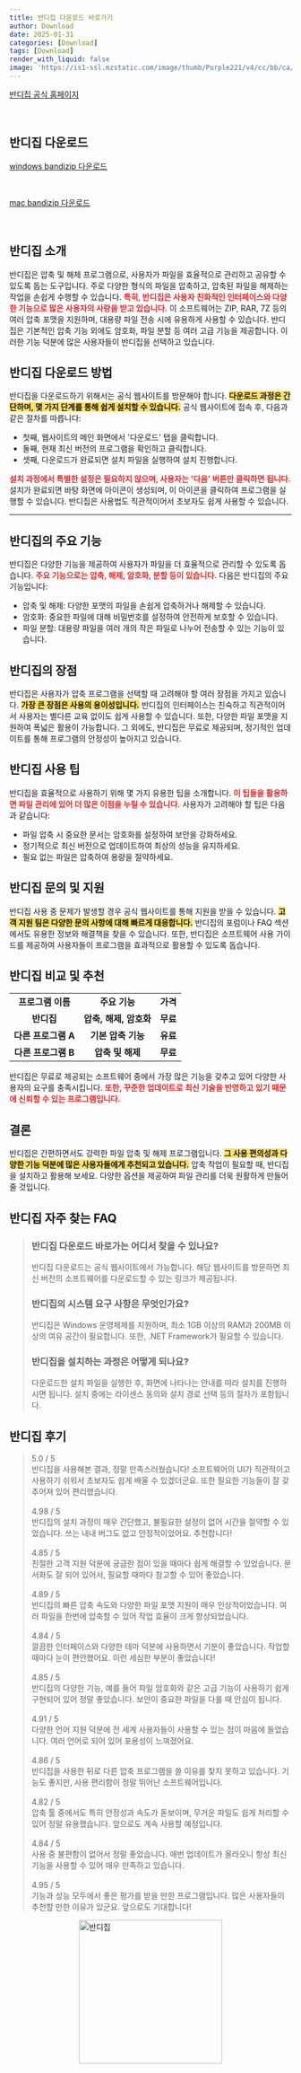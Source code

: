 ```yaml
---
title: 반디집 다운로드 바로가기
author: Download
date: 2025-01-31
categories: [Download]
tags: [Download]
render_with_liquid: false
image: 'https://is1-ssl.mzstatic.com/image/thumb/Purple221/v4/cc/bb/ca/ccbbcaf7-a98a-a368-b400-c6ca2d063fa3/AppIcon-0-0-85-220-0-4-0-2x.png/246x0w.webp'
---
```

<p><a class='click-button' title='반디집' href='https://www.bandisoft.com/' rel='nofollow'>반디집 공식 홈페이지</a></p><br>
<h2 id='반디집_다운로드'>반디집 다운로드</h2>
<p><a class="click-button windows" title="bandizip 다운로드" href="https://www.bandisoft.com/bandizip/dl.php?all" rel="nofollow">windows bandizip 다운로드</a></p><br>
<p><a class="click-button mac" title="bandizip 다운로드" href="https://apps.apple.com/kr/app/id1265704574" rel="nofollow">mac bandizip 다운로드</a></p><br>


<h2 id='반디집_소개'>반디집 소개</h2>

<p>반디집은 압축 및 해제 프로그램으로, 사용자가 파일을 효율적으로 관리하고 공유할 수 있도록 돕는 도구입니다. 주로 다양한 형식의 파일을 압축하고, 압축된 파일을 해제하는 작업을 손쉽게 수행할 수 있습니다. <b><span style="color: #ee2323;">특히, 반디집은 사용자 친화적인 인터페이스와 다양한 기능으로 많은 사용자의 사랑을 받고 있습니다.</span></b> 이 소프트웨어는 ZIP, RAR, 7Z 등의 여러 압축 포맷을 지원하며, 대용량 파일 전송 시에 유용하게 사용할 수 있습니다. 반디집은 기본적인 압축 기능 외에도 암호화, 파일 분할 등 여러 고급 기능을 제공합니다. 이러한 기능 덕분에 많은 사용자들이 반디집을 선택하고 있습니다.</p>

<h2 id='반디집_다운로드_방법'>반디집 다운로드 방법</h2>

<p>반디집을 다운로드하기 위해서는 공식 웹사이트를 방문해야 합니다. <b><span style="background-color: #ffe066;">다운로드 과정은 간단하며, 몇 가지 단계를 통해 쉽게 설치할 수 있습니다.</span></b> 공식 웹사이트에 접속 후, 다음과 같은 절차를 따릅니다:</p>

<ul>
    <li>첫째, 웹사이트의 메인 화면에서 '다운로드' 탭을 클릭합니다.</li>
    <li>둘째, 현재 최신 버전의 프로그램을 확인하고 클릭합니다.</li>
    <li>셋째, 다운로드가 완료되면 설치 파일을 실행하여 설치 진행합니다.</li>
</ul>

<p><b><span style="color: #ee2323;">설치 과정에서 특별한 설정은 필요하지 않으며, 사용자는 '다음' 버튼만 클릭하면 됩니다.</span></b> 설치가 완료되면 바탕 화면에 아이콘이 생성되며, 이 아이콘을 클릭하여 프로그램을 실행할 수 있습니다. 반디집은 사용법도 직관적이어서 초보자도 쉽게 사용할 수 있습니다.</p>

<hr />

<h2 id='반디집_기능'>반디집의 주요 기능</h2>

<p>반디집은 다양한 기능을 제공하여 사용자가 파일을 더 효율적으로 관리할 수 있도록 돕습니다. <b><span style="color: #ee2323;">주요 기능으로는 압축, 해제, 암호화, 분할 등이 있습니다.</span></b> 다음은 반디집의 주요 기능입니다:</p>

<ul>
    <li>압축 및 해제: 다양한 포맷의 파일을 손쉽게 압축하거나 해제할 수 있습니다.</li>
    <li>암호화: 중요한 파일에 대해 비밀번호를 설정하여 안전하게 보호할 수 있습니다.</li>
    <li>파일 분할: 대용량 파일을 여러 개의 작은 파일로 나누어 전송할 수 있는 기능이 있습니다.</li>
</ul>

<h2 id='반디집_장점'>반디집의 장점</h2>

<p>반디집은 사용자가 압축 프로그램을 선택할 때 고려해야 할 여러 장점을 가지고 있습니다. <b><span style="background-color: #ffe066;">가장 큰 장점은 사용의 용이성입니다.</span></b> 반디집의 인터페이스는 친숙하고 직관적이어서 사용자는 별다른 교육 없이도 쉽게 사용할 수 있습니다. 또한, 다양한 파일 포맷을 지원하여 폭넓은 활용이 가능합니다. 그 외에도, 반디집은 무료로 제공되며, 정기적인 업데이트를 통해 프로그램의 안정성이 높아지고 있습니다.</p>

<h2 id='반디집_사용_팁'>반디집 사용 팁</h2>

<p>반디집을 효율적으로 사용하기 위해 몇 가지 유용한 팁을 소개합니다. <b><span style="color: #ee2323;">이 팁들을 활용하면 파일 관리에 있어 더 많은 이점을 누릴 수 있습니다.</span></b> 사용자가 고려해야 할 팁은 다음과 같습니다:</p>

<ul>
    <li>파일 압축 시 중요한 문서는 암호화를 설정하여 보안을 강화하세요.</li>
    <li>정기적으로 최신 버전으로 업데이트하여 최상의 성능을 유지하세요.</li>
    <li>필요 없는 파일은 압축하여 용량을 절약하세요.</li>
</ul>

<h2 id='반디집_문의_및_지원'>반디집 문의 및 지원</h2>

<p>반디집 사용 중 문제가 발생할 경우 공식 웹사이트를 통해 지원을 받을 수 있습니다. <b><span style="background-color: #ffe066;">고객 지원 팀은 다양한 문의 사항에 대해 빠르게 대응합니다.</span></b> 반디집의 포럼이나 FAQ 섹션에서도 유용한 정보와 해결책을 찾을 수 있습니다. 또한, 반디집은 소프트웨어 사용 가이드를 제공하여 사용자들이 프로그램을 효과적으로 활용할 수 있도록 돕습니다.</p>

<h2 id='반디집_비교_및_추천'>반디집 비교 및 추천</h2>

<table>
    <tr>
        <td style="text-align: center; height: 17px;"><b>프로그램 이름</b></td>
        <td style="text-align: center; height: 17px;"><b>주요 기능</b></td>
        <td style="text-align: center; height: 17px;"><b>가격</b></td>
    </tr>
    <tr>
        <td style="text-align: center; height: 17px;"><b>반디집</b></td>
        <td style="text-align: center; height: 17px;"><b>압축, 해제, 암호화</b></td>
        <td style="text-align: center; height: 17px;"><b>무료</b></td>
    </tr>
    <tr>
        <td style="text-align: center; height: 17px;"><b>다른 프로그램 A</b></td>
        <td style="text-align: center; height: 17px;"><b>기본 압축 기능</b></td>
        <td style="text-align: center; height: 17px;"><b>유료</b></td>
    </tr>
    <tr>
        <td style="text-align: center; height: 17px;"><b>다른 프로그램 B</b></td>
        <td style="text-align: center; height: 17px;"><b>압축 및 해제</b></td>
        <td style="text-align: center; height: 17px;"><b>무료</b></td>
    </tr>
</table>

<p>반디집은 무료로 제공되는 소프트웨어 중에서 가장 많은 기능을 갖추고 있어 다양한 사용자의 요구를 충족시킵니다. <b><span style="color: #ee2323;">또한, 꾸준한 업데이트로 최신 기술을 반영하고 있기 때문에 신뢰할 수 있는 프로그램입니다.</span></b></p>

<h2 id='결론'>결론</h2>

<p>반디집은 간편하면서도 강력한 파일 압축 및 해제 프로그램입니다. <b><span style="background-color: #ffe066;">그 사용 편의성과 다양한 기능 덕분에 많은 사용자들에게 추천되고 있습니다.</span></b> 압축 작업이 필요할 때, 반디집을 설치하고 활용해 보세요. 다양한 옵션을 제공하여 파일 관리를 더욱 원활하게 만들어 줄 것입니다.</p>


<h2 id='반디집_자주_찾는_FAQ'>반디집 자주 찾는 FAQ</h2>
<div itemscope="" itemtype="https://schema.org/FAQPage"> 
<blockquote> 
<div itemscope="" itemprop="mainEntity" itemtype="https://schema.org/Question"> 
<h3 itemprop="name">반디집 다운로드 바로가는 어디서 찾을 수 있나요?</h3> 
<div itemscope="" itemprop="acceptedAnswer" itemtype="https://schema.org/Answer"> 
<span itemprop="text"> 
<p>반디집 다운로드는 공식 웹사이트에서 가능합니다. 해당 웹사이트를 방문하면 최신 버전의 소프트웨어를 다운로드할 수 있는 링크가 제공됩니다.</p> 
</span> 
</div> 
</div> 

<div itemscope="" itemprop="mainEntity" itemtype="https://schema.org/Question"> 
<h3 itemprop="name">반디집의 시스템 요구 사항은 무엇인가요?</h3> 
<div itemscope="" itemprop="acceptedAnswer" itemtype="https://schema.org/Answer"> 
<span itemprop="text"> 
<p>반디집은 Windows 운영체제를 지원하며, 최소 1GB 이상의 RAM과 200MB 이상의 여유 공간이 필요합니다. 또한, .NET Framework가 필요할 수 있습니다.</p> 
</span> 
</div> 
</div> 

<div itemscope="" itemprop="mainEntity" itemtype="https://schema.org/Question"> 
<h3 itemprop="name">반디집을 설치하는 과정은 어떻게 되나요?</h3> 
<div itemscope="" itemprop="acceptedAnswer" itemtype="https://schema.org/Answer"> 
<span itemprop="text"> 
<p>다운로드한 설치 파일을 실행한 후, 화면에 나타나는 안내를 따라 설치를 진행하시면 됩니다. 설치 중에는 라이센스 동의와 설치 경로 선택 등의 절차가 포함됩니다.</p> 
</span> 
</div> 
</div> 
</blockquote> 
</div>
<h2 id='반디집_후기'>반디집 후기</h2>
<div itemscope itemtype="https://schema.org/Product">
  <blockquote>
  <div itemprop="review" itemscope itemtype="https://schema.org/Review">
      <div itemprop="reviewRating" itemscope itemtype="https://schema.org/Rating"> <span itemprop="ratingValue">5.0</span> / <span itemprop="bestRating">5</span> </div>
      <span itemprop="reviewBody">반디집을 사용해본 결과, 정말 만족스러웠습니다! 소프트웨어의 UI가 직관적이고 사용하기 쉬워서 초보자도 쉽게 배울 수 있겠더군요. 또한 필요한 기능들이 잘 갖추어져 있어 편리했습니다.</span>
  </div>
  <br>
  <div itemprop="review" itemscope itemtype="https://schema.org/Review">
      <div itemprop="reviewRating" itemscope itemtype="https://schema.org/Rating"> <span itemprop="ratingValue">4.98</span> / <span itemprop="bestRating">5</span> </div>
      <span itemprop="reviewBody">반디집의 설치 과정이 매우 간단했고, 불필요한 설정이 없어 시간을 절약할 수 있었습니다. 쓰는 내내 버그도 없고 안정적이었어요. 추천합니다!</span>
  </div>
  <br>
  <div itemprop="review" itemscope itemtype="https://schema.org/Review">
      <div itemprop="reviewRating" itemscope itemtype="schema.org/Rating"> <span itemprop="ratingValue">4.85</span> / <span itemprop="bestRating">5</span> </div>
      <span itemprop="reviewBody">친절한 고객 지원 덕분에 궁금한 점이 있을 때마다 쉽게 해결할 수 있었습니다. 문서화도 잘 되어 있어서, 필요할 때마다 참고할 수 있어 좋았습니다.</span>
  </div>
  <br>
  <div itemprop="review" itemscope itemtype="https://schema.org/Review">
      <div itemprop="reviewRating" itemscope itemtype="https://schema.org/Rating"> <span itemprop="ratingValue">4.89</span> / <span itemprop="bestRating">5</span> </div>
      <span itemprop="reviewBody">반디집의 빠른 압축 속도와 다양한 파일 포맷 지원이 매우 인상적이었습니다. 여러 파일을 한번에 압축할 수 있어 작업 효율이 크게 향상되었습니다.</span>
  </div>
  <br>
  <div itemprop="review" itemscope itemtype="https://schema.org/Review">
      <div itemprop="reviewRating" itemscope itemtype="https://schema.org/Rating"> <span itemprop="ratingValue">4.84</span> / <span itemprop="bestRating">5</span> </div>
      <span itemprop="reviewBody">깔끔한 인터페이스와 다양한 테마 덕분에 사용하면서 기분이 좋았습니다. 작업할 때마다 눈이 편안했어요. 이런 세심한 부분이 좋았습니다!</span>
  </div>
  <br>
  <div itemprop="review" itemscope itemtype="https://schema.org/Review">
      <div itemprop="reviewRating" itemscope itemtype="https://schema.org/Rating"> <span itemprop="ratingValue">4.85</span> / <span itemprop="bestRating">5</span> </div>
      <span itemprop="reviewBody">반디집의 다양한 기능, 예를 들어 파일 암호화와 같은 고급 기능이 사용하기 쉽게 구현되어 있어 정말 좋았습니다. 보안이 중요한 파일을 다룰 때 안심이 됩니다.</span>
  </div>
  <br>
  <div itemprop="review" itemscope itemtype="https://schema.org/Review">
      <div itemprop="reviewRating" itemscope itemtype="schema.org/Rating"> <span itemprop="ratingValue">4.91</span> / <span itemprop="bestRating">5</span> </div>
      <span itemprop="reviewBody">다양한 언어 지원 덕분에 전 세계 사용자들이 사용할 수 있는 점이 마음에 들었습니다. 여러 언어로 되어 있어 포용성이 느껴졌어요.</span>
  </div>
  <br>
  <div itemprop="review" itemscope itemtype="https://schema.org/Review">
      <div itemprop="reviewRating" itemscope itemtype="https://schema.org/Rating"> <span itemprop="ratingValue">4.86</span> / <span itemprop="bestRating">5</span> </div>
      <span itemprop="reviewBody">반디집을 사용한 뒤로 다른 압축 프로그램을 쓸 이유를 찾지 못하고 있습니다. 기능도 좋지만, 사용 편리함이 정말 뛰어난 소프트웨어입니다.</span>
  </div>
  <br>
  <div itemprop="review" itemscope itemtype="https://schema.org/Review">
      <div itemprop="reviewRating" itemscope itemtype="https://schema.org/Rating"> <span itemprop="ratingValue">4.82</span> / <span itemprop="bestRating">5</span> </div>
      <span itemprop="reviewBody">압축 툴 중에서도 특히 안정성과 속도가 돋보이며, 무거운 파일도 쉽게 처리할 수 있어 정말 유용했습니다. 앞으로도 계속 사용할 예정입니다.</span>
  </div>
  <br>
  <div itemprop="review" itemscope itemtype="https://schema.org/Review">
      <div itemprop="reviewRating" itemscope itemtype="schema.org/Rating"> <span itemprop="ratingValue">4.84</span> / <span itemprop="bestRating">5</span> </div>
      <span itemprop="reviewBody">사용 중 불편함이 없어서 정말 좋았습니다. 매번 업데이트가 올라오니 항상 최신 기능을 사용할 수 있어 매우 만족하고 있습니다.</span>
  </div>
  <br>
  <div itemprop="review" itemscope itemtype="https://schema.org/Review">
      <div itemprop="reviewRating" itemscope itemtype="schema.org/Rating"> <span itemprop="ratingValue">4.95</span> / <span itemprop="bestRating">5</span> </div>
      <span itemprop="reviewBody">기능과 성능 모두에서 좋은 평가를 받을 만한 프로그램입니다. 많은 사용자들이 추천할 만한 이유가 있군요. 앞으로도 기대합니다!</span>
  </div>
  </blockquote>
</div>
<figure class="image" style="display: flex; justify-content: center; align-items: center; margin: 0;"><img src="https://is1-ssl.mzstatic.com/image/thumb/Purple221/v4/cc/bb/ca/ccbbcaf7-a98a-a368-b400-c6ca2d063fa3/AppIcon-0-0-85-220-0-4-0-2x.png/246x0w.webp" alt="반디집" width="256" height="256" style="max-width: 100%; height: auto;"></figure>